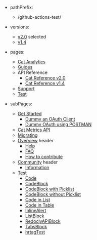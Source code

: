 - pathPrefix:
    - /github-actions-test/

- versions:
    - [v2.0](/github-actions-test/index.md) selected
    - [v1.4](https://github.com/AdobeDocs/dev-site)

- pages:
    - [Cat Analytics](/github-actions-test/index.md)
    - [Guides](/github-actions-test/guides/index.md)
    - API Reference
        - [Cat Reference v2.0](/github-actions-test/api/index.md)
        - [Cat Reference v1.4](/github-actions-test/api/1-4.md)
    - [Support](/github-actions-test/support/index.md)
    - [Test](/github-actions-test/test/code.md)

- subPages:
    - [Get Started](/github-actions-test/guides/index.md)
        - [Dummy an OAuth Client](/github-actions-test/guides/dummy_oauth_client/index.md)
        - [Dummy OAuth using POSTMAN](/github-actions-test/guides/dummy_using_postman/index.md)
    - [Cat Metrics API](/github-actions-test/guides/dummy_metrics_api/index.md)
    - [Migrating](/github-actions-test/guides/migrating/index.md)
    - [Overview](/github-actions-test/support/index.md) header
        - [Help](/github-actions-test/support/index.md)
        - [FAQ](/github-actions-test/support/FAQ/index.md)
        - [How to contribute](/github-actions-test/support/contribute/index.md)
    - [Community](/github-actions-test/support/community/index.md) header
        - [Information](/github-actions-test/support/community/index.md)
    - [Test](/github-actions-test/test/code.md)
        - [Code](/github-actions-test/test/code.md)
        - [CodeBlock](/github-actions-test/test/code-block.md)
        - [CodeBlock with Picklist](/github-actions-test/test/code-block-with-picklist.md)
        - [CodeBlock without Picklist](/github-actions-test/test/code-block-without-picklist.md)
        - [Code in List](/github-actions-test/test/code-in-list.md)
        - [Code in Table](/github-actions-test/test/code-in-table.md)
        - [InlineAlert](/github-actions-test/test/inline-alert.md)
        - [ListBlock](/github-actions-test/test/list-block.md)
        - [RedoclyAPIBlock](/github-actions-test/test/redocly-api-block.md)
        - [TabsBlock](/github-actions-test/test/tabs-block.md)
        - [hrtagTest](/github-actions-test/test/test-hr-0.md)
